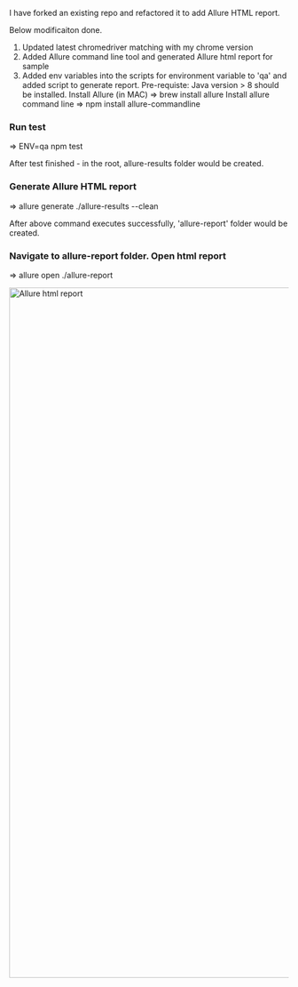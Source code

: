 
I have forked an existing repo and refactored it to add Allure HTML report.

Below modificaiton done.

1. Updated latest chromedriver matching with my chrome version
2. Added Allure command line tool and generated Allure html report for sample
3. Added env variables into the scripts for environment variable to 'qa' and added script to generate report.
    Pre-requiste: 
      Java version > 8 should be installed.
      Install Allure (in MAC) => brew install allure
      Install allure command line => npm install allure-commandline

### Run test
=> ENV=qa npm test

After test finished - in the root, allure-results folder would be created.

### Generate Allure HTML report
=> allure generate ./allure-results --clean

After above command executes successfully, 'allure-report' folder would be created.

### Navigate to allure-report folder. Open html report

=> allure open ./allure-report


<img width="1242" alt="Allure html report" src="https://user-images.githubusercontent.com/38261145/80930363-091c6000-8dab-11ea-89d4-59f6d89792de.png">
